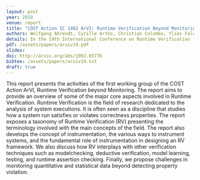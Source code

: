 ```yaml
---
layout: post
year: 2019
venue: report
title: "COST Action IC 1402 ArVI: Runtime Verification Beyond Monitoring - Core Aspects of Monitoring (Activity Report of Working Group 1)"
authors: Wolfgang Ahrendt, Cyrille Artho, Christian Colombo, Yliès Falcone, Srđan Krstić, Martin Leucker, Florian Lorber, Joao Lourenço, Leonardo Mariani, César Sánchez, Gerardo Schneider, Volker Stolz
details: In the 19th International Conference on Runtime Verification (RV 2019).
pdf: /assets/papers/arxiv19.pdf
slides: 
doi: http://arxiv.org/abs/1902.03776
bibtex: /assets/papers/arxiv19.txt
draft: true
---
```

This report presents the activities of the first working group of the
COST Action ArVI, Runtime Verification beyond Monitoring. The report aims
to provide an overview of some of the major core aspects involved in Runtime
Verification. Runtime Verification is the field of research dedicated to the analysis
of system executions. It is often seen as a discipline that studies how a system run
satisfies or violates correctness properties.
The report exposes a taxonomy of Runtime Verification (RV) presenting the terminology involved with the main concepts of the field. The report also develops the concept of instrumentation, the various ways to instrument systems, and
the fundamental role of instrumentation in designing an RV framework. We also
discuss how RV interplays with other verification techniques such as modelchecking, deductive verification, model learning, testing, and runtime assertion
checking. Finally, we propose challenges in monitoring quantitative and statistical data beyond detecting property violation.
